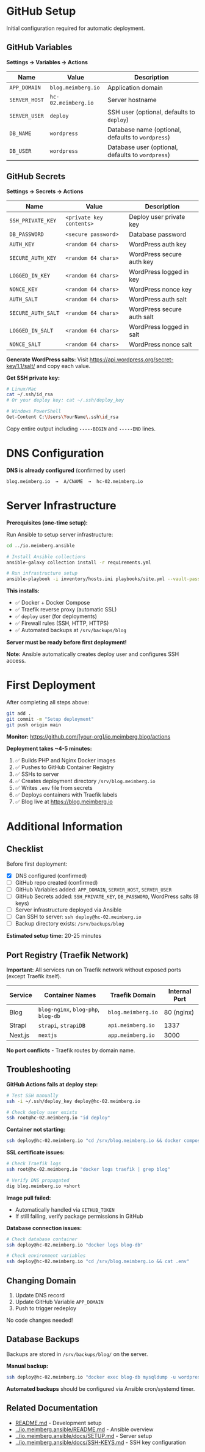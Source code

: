 # GitHub Setup

Initial configuration required for automatic deployment.

## GitHub Variables

**Settings → Variables → Actions**

| Name | Value | Description |
|------|-------|-------------|
| `APP_DOMAIN` | `blog.meimberg.io` | Application domain |
| `SERVER_HOST` | `hc-02.meimberg.io` | Server hostname |
| `SERVER_USER` | `deploy` | SSH user (optional, defaults to `deploy`) |
| `DB_NAME` | `wordpress` | Database name (optional, defaults to `wordpress`) |
| `DB_USER` | `wordpress` | Database user (optional, defaults to `wordpress`) |

## GitHub Secrets

**Settings → Secrets → Actions**

| Name | Value | Description |
|------|-------|-------------|
| `SSH_PRIVATE_KEY` | `<private key contents>` | Deploy user private key |
| `DB_PASSWORD` | `<secure password>` | Database password |
| `AUTH_KEY` | `<random 64 chars>` | WordPress auth key |
| `SECURE_AUTH_KEY` | `<random 64 chars>` | WordPress secure auth key |
| `LOGGED_IN_KEY` | `<random 64 chars>` | WordPress logged in key |
| `NONCE_KEY` | `<random 64 chars>` | WordPress nonce key |
| `AUTH_SALT` | `<random 64 chars>` | WordPress auth salt |
| `SECURE_AUTH_SALT` | `<random 64 chars>` | WordPress secure auth salt |
| `LOGGED_IN_SALT` | `<random 64 chars>` | WordPress logged in salt |
| `NONCE_SALT` | `<random 64 chars>` | WordPress nonce salt |

**Generate WordPress salts:**
Visit https://api.wordpress.org/secret-key/1.1/salt/ and copy each value.

**Get SSH private key:**
```bash
# Linux/Mac
cat ~/.ssh/id_rsa
# Or your deploy key: cat ~/.ssh/deploy_key

# Windows PowerShell
Get-Content C:\Users\YourName\.ssh\id_rsa
```

Copy entire output including `-----BEGIN` and `-----END` lines.

# DNS Configuration

**DNS is already configured** (confirmed by user)
```
blog.meimberg.io  →  A/CNAME  →  hc-02.meimberg.io
```

# Server Infrastructure

**Prerequisites (one-time setup):**

Run Ansible to setup server infrastructure:

```bash
cd ../io.meimberg.ansible

# Install Ansible collections
ansible-galaxy collection install -r requirements.yml

# Run infrastructure setup
ansible-playbook -i inventory/hosts.ini playbooks/site.yml --vault-password-file vault_pass
```

**This installs:**
- ✅ Docker + Docker Compose
- ✅ Traefik reverse proxy (automatic SSL)
- ✅ `deploy` user (for deployments)
- ✅ Firewall rules (SSH, HTTP, HTTPS)
- ✅ Automated backups at `/srv/backups/blog`

**Server must be ready before first deployment!**

**Note:** Ansible automatically creates deploy user and configures SSH access.

# First Deployment

After completing all steps above:

```bash
git add .
git commit -m "Setup deployment"
git push origin main
```

**Monitor:** https://github.com/[your-org]/io.meimberg.blog/actions

**Deployment takes ~4-5 minutes:**
1. ✅ Builds PHP and Nginx Docker images
2. ✅ Pushes to GitHub Container Registry
3. ✅ SSHs to server
4. ✅ Creates deployment directory `/srv/blog.meimberg.io`
5. ✅ Writes `.env` file from secrets
6. ✅ Deploys containers with Traefik labels
7. ✅ Blog live at https://blog.meimberg.io

# Additional Information

## Checklist

Before first deployment:

- [x] DNS configured (confirmed)
- [ ] GitHub repo created (confirmed)
- [ ] GitHub Variables added: `APP_DOMAIN`, `SERVER_HOST`, `SERVER_USER`
- [ ] GitHub Secrets added: `SSH_PRIVATE_KEY`, `DB_PASSWORD`, WordPress salts (8 keys)
- [ ] Server infrastructure deployed via Ansible
- [ ] Can SSH to server: `ssh deploy@hc-02.meimberg.io`
- [ ] Backup directory exists: `/srv/backups/blog`

**Estimated setup time:** 20-25 minutes

## Port Registry (Traefik Network)

**Important:** All services run on Traefik network without exposed ports (except Traefik itself).

| Service | Container Names | Traefik Domain | Internal Port |
|---------|----------------|----------------|---------------|
| Blog | `blog-nginx`, `blog-php`, `blog-db` | `blog.meimberg.io` | 80 (nginx) |
| Strapi | `strapi`, `strapiDB` | `api.meimberg.io` | 1337 |
| Next.js | `nextjs` | `app.meimberg.io` | 3000 |

**No port conflicts** - Traefik routes by domain name.

## Troubleshooting

**GitHub Actions fails at deploy step:**
```bash
# Test SSH manually
ssh -i ~/.ssh/deploy_key deploy@hc-02.meimberg.io

# Check deploy user exists
ssh root@hc-02.meimberg.io "id deploy"
```

**Container not starting:**
```bash
ssh deploy@hc-02.meimberg.io "cd /srv/blog.meimberg.io && docker compose logs"
```

**SSL certificate issues:**
```bash
# Check Traefik logs
ssh root@hc-02.meimberg.io "docker logs traefik | grep blog"

# Verify DNS propagated
dig blog.meimberg.io +short
```

**Image pull failed:**
- Automatically handled via `GITHUB_TOKEN`
- If still failing, verify package permissions in GitHub

**Database connection issues:**
```bash
# Check database container
ssh deploy@hc-02.meimberg.io "docker logs blog-db"

# Check environment variables
ssh deploy@hc-02.meimberg.io "cd /srv/blog.meimberg.io && cat .env"
```

## Changing Domain

1. Update DNS record
2. Update GitHub Variable `APP_DOMAIN`
3. Push to trigger redeploy

No code changes needed!

## Database Backups

Backups are stored in `/srv/backups/blog/` on the server.

**Manual backup:**
```bash
ssh deploy@hc-02.meimberg.io "docker exec blog-db mysqldump -u wordpress -p wordpress > /backup/manual-$(date +%Y%m%d).sql"
```

**Automated backups** should be configured via Ansible cron/systemd timer.

## Related Documentation

- [README.md](README.md) - Development setup
- [../io.meimberg.ansible/README.md](../io.meimberg.ansible/README.md) - Ansible overview
- [../io.meimberg.ansible/docs/SETUP.md](../io.meimberg.ansible/docs/SETUP.md) - Server setup
- [../io.meimberg.ansible/docs/SSH-KEYS.md](../io.meimberg.ansible/docs/SSH-KEYS.md) - SSH key configuration
